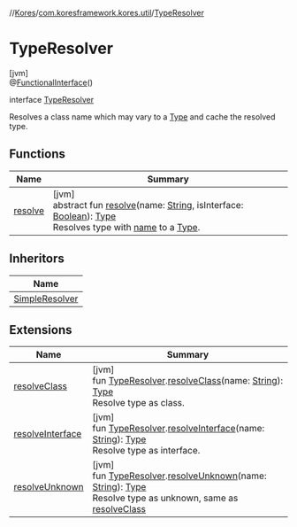 //[Kores](../../../index.md)/[com.koresframework.kores.util](../index.md)/[TypeResolver](index.md)

# TypeResolver

[jvm]\
@[FunctionalInterface](https://docs.oracle.com/javase/8/docs/api/java/lang/FunctionalInterface.html)()

interface [TypeResolver](index.md)

Resolves a class name which may vary to a [Type](https://docs.oracle.com/javase/8/docs/api/java/lang/reflect/Type.html) and cache the resolved type.

## Functions

| Name | Summary |
|---|---|
| [resolve](resolve.md) | [jvm]<br>abstract fun [resolve](resolve.md)(name: [String](https://kotlinlang.org/api/latest/jvm/stdlib/kotlin/-string/index.html), isInterface: [Boolean](https://kotlinlang.org/api/latest/jvm/stdlib/kotlin/-boolean/index.html)): [Type](https://docs.oracle.com/javase/8/docs/api/java/lang/reflect/Type.html)<br>Resolves type with [name](resolve.md) to a [Type](https://docs.oracle.com/javase/8/docs/api/java/lang/reflect/Type.html). |

## Inheritors

| Name |
|---|
| [SimpleResolver](../-simple-resolver/index.md) |

## Extensions

| Name | Summary |
|---|---|
| [resolveClass](../resolve-class.md) | [jvm]<br>fun [TypeResolver](index.md).[resolveClass](../resolve-class.md)(name: [String](https://kotlinlang.org/api/latest/jvm/stdlib/kotlin/-string/index.html)): [Type](https://docs.oracle.com/javase/8/docs/api/java/lang/reflect/Type.html)<br>Resolve type as class. |
| [resolveInterface](../resolve-interface.md) | [jvm]<br>fun [TypeResolver](index.md).[resolveInterface](../resolve-interface.md)(name: [String](https://kotlinlang.org/api/latest/jvm/stdlib/kotlin/-string/index.html)): [Type](https://docs.oracle.com/javase/8/docs/api/java/lang/reflect/Type.html)<br>Resolve type as interface. |
| [resolveUnknown](../resolve-unknown.md) | [jvm]<br>fun [TypeResolver](index.md).[resolveUnknown](../resolve-unknown.md)(name: [String](https://kotlinlang.org/api/latest/jvm/stdlib/kotlin/-string/index.html)): [Type](https://docs.oracle.com/javase/8/docs/api/java/lang/reflect/Type.html)<br>Resolve type as unknown, same as [resolveClass](../resolve-class.md) |
